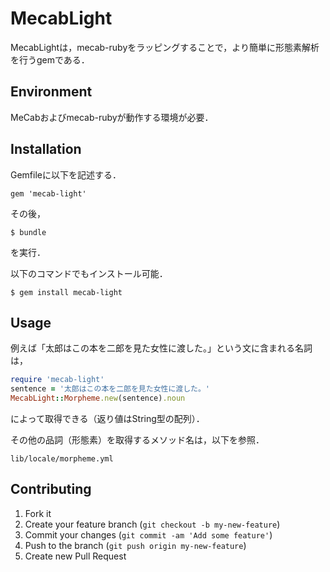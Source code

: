 # MecabLight

MecabLightは，mecab-rubyをラッピングすることで，より簡単に形態素解析を行うgemである．

## Environment

MeCabおよびmecab-rubyが動作する環境が必要．

## Installation

Gemfileに以下を記述する．

    gem 'mecab-light'

その後，

    $ bundle

を実行．  

以下のコマンドでもインストール可能．

    $ gem install mecab-light

## Usage
例えば「太郎はこの本を二郎を見た女性に渡した。」という文に含まれる名詞は，

```ruby
require 'mecab-light'
sentence = '太郎はこの本を二郎を見た女性に渡した。'
MecabLight::Morpheme.new(sentence).noun
```
によって取得できる（返り値はString型の配列）．

その他の品詞（形態素）を取得するメソッド名は，以下を参照．

    lib/locale/morpheme.yml



## Contributing

1. Fork it
2. Create your feature branch (`git checkout -b my-new-feature`)
3. Commit your changes (`git commit -am 'Add some feature'`)
4. Push to the branch (`git push origin my-new-feature`)
5. Create new Pull Request
